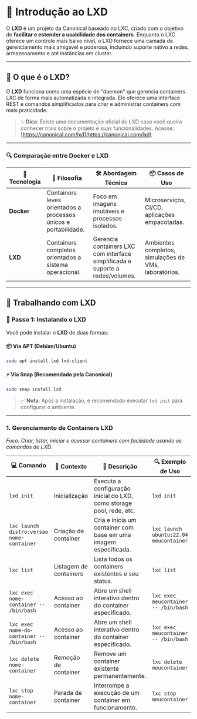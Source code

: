 # 🧰 Introdução ao LXD

O **LXD** é um projeto da Canonical baseado no LXC, criado com o objetivo de **facilitar e estender a usabilidade dos containers**. Enquanto o LXC oferece um controle mais baixo nível, o LXD fornece uma camada de gerenciamento mais amigável e poderosa, incluindo suporte nativo a redes, armazenamento e até instâncias em cluster.

---

## 🧱 O que é o LXD?

O **LXD** funciona como uma espécie de "daemon" que gerencia containers LXC de forma mais automatizada e integrada. Ele oferece uma interface REST e comandos simplificados para criar e administrar containers com mais praticidade.

> 💡 **Dica**: Existe uma documentação oficial do LXD caso você queira conhecer mais sobre o projeto e suas funcionalidades.
> Acesse: [https://canonical.com/lxd](https://canonical.com/lxd)

---

### 🔍 **Comparação entre Docker e LXD**

| **🧩 Tecnologia** | **🚀 Filosofia**                                                       | **🛠️ Abordagem Técnica**                                                     | **📦 Casos de Uso**                                      |
|------------------|------------------------------------------------------------------------|------------------------------------------------------------------------------|-----------------------------------------------------------|
| **Docker**       | Containers leves orientados a processos únicos e portabilidade.         | Foco em imagens imutáveis e processos isolados.                             | Microserviços, CI/CD, aplicações empacotadas.             |
| **LXD**          | Containers completos orientados a sistema operacional.                  | Gerencia containers LXC com interface simplificada e suporte a redes/volumes. | Ambientes completos, simulações de VMs, laboratórios.     |

---

## 🚀 Trabalhando com LXD

### 🧱 Passo 1: Instalando o LXD

Você pode instalar o **LXD** de duas formas:

#### 📦 Via APT (Debian/Ubuntu)

```bash
sudo apt install lxd lxd-client
```

#### ⚡ Via Snap (Recomendado pela Canonical)

```bash
sudo snap install lxd
```

> ✅ **Nota**: Após a instalação, é recomendado executar `lxd init` para configurar o ambiente.

---

### **1. Gerenciamento de Containers LXD**
*Foco: Criar, listar, iniciar e acessar containers com facilidade usando os comandos do LXD.*

| **💻 Comando**                                                | **📂 Contexto**               | **📝 Descrição**                                                                 | **🔍 Exemplo de Uso**                             |
|---------------------------------------------------------------|-------------------------------|----------------------------------------------------------------------------------|---------------------------------------------------|
| `lxd init`                                                    | Inicialização                 | Executa a configuração inicial do LXD, como storage pool, rede, etc.            | `lxd init`                                        |
| `lxc launch distro:versao nome-container`                     | Criação de container          | Cria e inicia um container com base em uma imagem especificada.                | `lxc launch ubuntu:22.04 meucontainer`            |
| `lxc list`                                                    | Listagem de containers        | Lista todos os containers existentes e seu status.                              | `lxc list`                                        |
| `lxc exec nome-container -- /bin/bash`                        | Acesso ao container           | Abre um shell interativo dentro do container especificado.                      | `lxc exec meucontainer -- /bin/bash`              |
| `lxc exec nome-do-container -- /bin/bash`                     | Acesso ao container           | Abre um shell interativo dentro do container especificado.                      | `lxc exec meucontainer -- /bin/bash`              |
| `lxc delete nome-container` | Remoção de container | Remove um container existente permanentemente. | `lxc delete meucontainer` |
| `lxc stop nome-container` | Parada de container | Interrompe a execução de um container em funcionamento. | `lxc stop meucontainer` |
